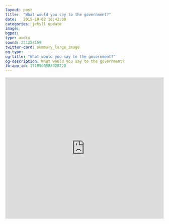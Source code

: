 ```yaml
---
layout: post
title:  "What would you say to the government?"
date:   2015-10-02 16:42:00
categories: jekyll update
image: 
bgpos: 
type: audio
sound: 231254159
twitter-card: summary_large_image
og-type:
og-title: "What would you say to the government?"
og-description: What would you say to the government?
fb-app_id: 1718900588328720
---
```


<iframe width="100%" height="450" scrolling="no" frameborder="no" src="https://w.soundcloud.com/player/?url=https%3A//api.soundcloud.com/tracks/{{page.sound}}&amp;auto_play=false&amp;hide_related=false&amp;show_comments=false&amp;show_user=true&amp;show_reposts=false&amp;visual=true"></iframe>